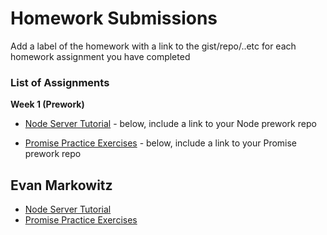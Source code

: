 # Homework Submissions

Add a label of the homework with a link to the gist/repo/..etc for each homework assignment you have completed

### List of Assignments

**Week 1 (Prework)**

* [Node Server Tutorial](http://frontend.turing.io/lessons/module-4/node-prework.html) - below, include a link to your Node prework repo

* [Promise Practice Exercises](https://gist.github.com/robbiejaeger/dc8f55c1f9462741090862f736b82cab) - below, include a link to your Promise prework repo

## Evan Markowitz
* [Node Server Tutorial](https://github.com/evanmarkowitz/Node-Server-Prework/blob/master/server.js) 
* [Promise Practice Exercises](https://repl.it/@evanmarkowitz/Promise-Excercise) 

